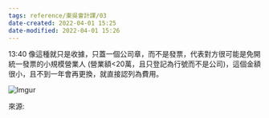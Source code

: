 ```yaml
---
tags: reference/東吳會計課/03 
date-created: 2022-04-01 15:25
date-modified: 2022-04-01 15:26
---
```



13:40 像這種就只是收據，只蓋一個公司章，而不是發票，代表對方很可能是免開統一發票的小規模營業人 (營業額<20萬，且只登記為行號而不是公司)，這個金額很小，且不到一年會再更換，就直接認列為費用。

![Imgur](https://i.imgur.com/5kr81Cc.jpg)

來源: 
